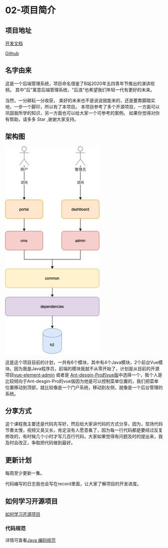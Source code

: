 # 02-项目简介



## 项目地址

[开发文档](https://yookoo.github.io/rising-waves/)

[Github]()



## 名字由来

这是一个后端管理系统，项目命名借鉴了B站2020年五四青年节推出的演讲视频。 其中"后"寓意后端管理系统，"后浪"也希望我们年轻一代有更好的未来。

当然，一分耕耘一分收获， 美好的未来也不是说说就能来的，还是要靠脚踏实地，一步一个脚印，所以有了本项目。 本项目参考了多个开源项目，一方面可以巩固我所学的知识，另一方面也可以给大家一个可参考的案例。 如果你觉得对你有帮助，请多多 Star ,谢谢大家支持。



## 架构图

![架构图](../../img/rising-waves-v1.png)

这是这个项目目前的计划，一共有6个模块，其中有4个Java模块，2个前台Vue模块。因为我是Java程序员，前端的模块我就不从零开始了，计划是从目前的开源项目[vue-element-admin](https://panjiachen.github.io/vue-element-admin/#/dashboard) 或者是 [Ant-desgin-Pro的vue版](https://preview.pro.antdv.com/dashboard/workplace)中选择一个，我个人是比较倾向于Ant-desgin-Pro的vue版因为他是可以控制菜单位置的，我们把菜单位置移动到顶部，就比较像是一个门户系统，移动到左侧，就像是一个后台管理的系统。



## 分享方式



这个课程我主要还是代码先写好，然后给大家讲代码的方式分享，因为，现场代码节奏太慢，视频又臭又长，肯定没有人愿意看了，因为每一行代码都是要经过反复修改的，有时候几个小时才写几百行代码，大家如果觉得有问题及时的提出来，我及时会改正，争取把代码做到最好。

## 更新计划

每周至少更新一集。

代码编写的日志我也会写在record里面，让大家了解项目的开发进度。





## 如何学习开源项目

[如何学习开源项目](https://www.bilibili.com/read/cv6536430)



### 代码规范

详情可查看[Java 编码规范](../libs/standard/java-coding-standards.md)